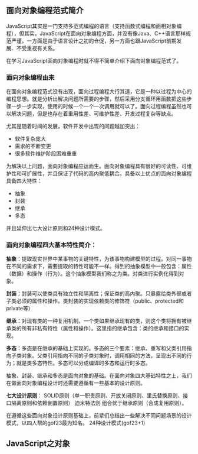 ## 面向对象编程范式简介

JavaScript其实是一门支持多范式编程的语言（支持函数式编程和面相对象编程），但其实，JavaScript在面向对象编程方面，并没有像Java、C++语言那样规范严谨，一方面是由于语言设计之初的仓促，另一方面也跟JavaScript前期发展、不受重视有关系。

在学习JavaScript面向对象编程时就不得不简单介绍下面向对象编程范式了。

### 面向对象编程由来

在面向对象编程范式没有出现，面向过程编程大行其道，它是一种以过程为中心的编程思想。就是分析出解决问题所需要的步骤，然后采用分支循环用函数把这些步骤一步一步实现，使用的时候一个一个一次调用就可以了。面向过程编程虽然也可以解决问题，但是也存在着重用性差、可维护性差、开发过程复杂等缺点。

尤其是随着时间的发展，软件开发中出现的问题越加突出：
* 软件复杂庞大
* 需求的不断变更
* 很多软件维护阶段困难重重

为解决以上问题，面向对象编程应运而生。面向对象编程具有很好的可读性、可维护性和可扩展性，并且保证了代码的高内聚低耦合。具备以上优点的面向对象编程具备四大特性：
* 抽象
* 封装
* 继承
* 多态

并且延伸出七大设计原则和24种设计模式。

### 面向对象编程四大基本特性简介：

**抽象**：提取现实世界中某事物的关键特性，为该事物构建模型的过程。对同一事物在不同的需求下，需要提取的特性可能不一样。得到的抽象模型中一般包含：属性（数据）和操作（行为）。这个抽象模型我们称之为类。对类进行实例化得到对象。

**封装**：封装可以使类具有独立性和隔离性；保证类的高内聚。只暴露给类外部或者子类必须的属性和操作。类封装的实现依赖类的修饰符（public、protected和private等）

**继承**：对现有类的一种复用机制。一个类如果继承现有的类，则这个类将拥有被继承类的所有非私有特性（属性和操作）。这里指的继承包含：类的继承和接口的实现。

**多态**：多态是在继承的基础上实现的。多态的三个要素：继承、重写和父类引用指向子类对象。父类引用指向不同的子类对象时，调用相同的方法，呈现出不同的行为；就是类多态特性。多态可以分成编译时多态和运行时多态。

抽象、封装、继承和多态是面向对象的基础。在面向对象四大基础特性之上，我们在做面向对象编程设计时还需要遵循有一些基本的设计原则。

**七大设计原则**：
SOLID原则（单一职责原则、开放关闭原则、里氏替换原则、接口隔离原则和依赖倒置原则）
迪米特法则
组合优于继承原则（合成复用原则）。

在遵循这些面向对象设计原则基础上，前辈们总结出一些解决不同问题场景的设计模式，以四人帮的gof23最为知名。
24种设计模式(gof23+1)

## JavaScript之对象
